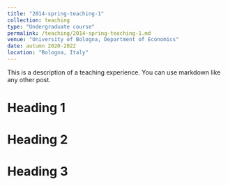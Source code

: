 ```yaml
---
title: "2014-spring-teaching-1"
collection: teaching
type: "Undergraduate course"
permalink: /teaching/2014-spring-teaching-1.md
venue: "University of Bologna, Department of Economics"
date: autumn 2020-2022
location: "Bologna, Italy"
---
```


This is a description of a teaching experience. You can use markdown like any other post.

Heading 1
======

Heading 2
======

Heading 3
======
